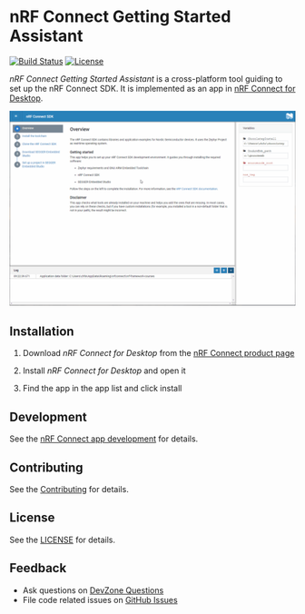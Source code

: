 # nRF Connect Getting Started Assistant

[![Build Status](https://dev.azure.com/NordicSemiconductor/Wayland/_apis/build/status/nrf-framework-courses?branchName=master)](https://dev.azure.com/NordicSemiconductor/Wayland/_build/latest?definitionId=15&branchName=master)
[![License](https://img.shields.io/badge/license-Modified%20BSD%20License-blue.svg)](LICENSE)

*nRF Connect Getting Started Assistant* is a cross-platform tool guiding to set up the nRF Connect SDK.
It is implemented as an app in [nRF Connect for Desktop](https://github.com/NordicSemiconductor/pc-nrfconnect-core#nrf-connect).

![screenshot](resources/screenshot.gif)

## Installation

1. Download *nRF Connect for Desktop* from the [nRF Connect product page](https://www.nordicsemi.com/Software-and-Tools/Development-Tools/nRF-Connect-for-desktop)

2. Install *nRF Connect for Desktop* and open it

3. Find the app in the app list and click install

## Development

See the [nRF Connect app development](https://github.com/NordicSemiconductor/pc-nrfconnect-core/wiki) for details.

## Contributing

See the [Contributing](https://github.com/NordicSemiconductor/pc-nrfconnect-core/wiki/Contributing) for details.

## License

See the [LICENSE](LICENSE) for details.

## Feedback

* Ask questions on [DevZone Questions](https://devzone.nordicsemi.com)
* File code related issues on [GitHub Issues](https://github.com/NordicSemiconductor/pc-nrfconnect-gettingstarted/issues)
